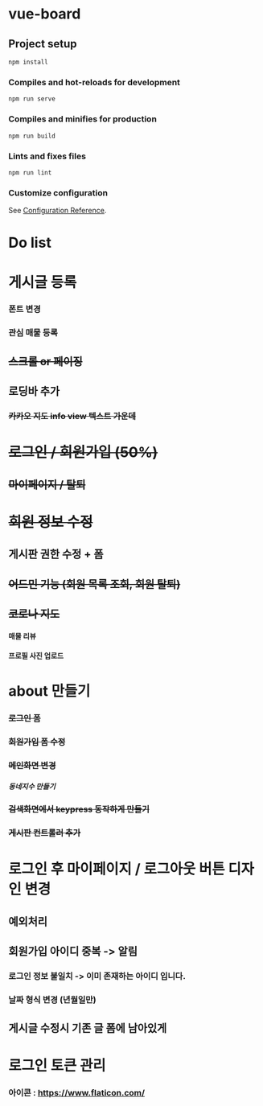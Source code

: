 # vue-board

## Project setup

```
npm install
```

### Compiles and hot-reloads for development

```
npm run serve
```

### Compiles and minifies for production

```
npm run build
```

### Lints and fixes files

```
npm run lint
```

### Customize configuration

See [Configuration Reference](https://cli.vuejs.org/config/).

# Do list

# 게시글 등록

### 폰트 변경

### 관심 매물 등록

## ~~스크롤 or 페이징~~

## 로딩바 추가

### ~~카카오 지도 info view 텍스트 가운데~~

# ~~로그인 / 회원가입 (50%)~~

## ~~마이페이지 / 탈퇴~~

# ~~회원 정보 수정~~

## 게시판 권한 수정 + 폼

## ~~어드민 기능 (회원 목록 조회, 회원 탈퇴)~~

## ~~코로나 지도~~

#### 매물 리뷰

#### 프로필 사진 업로드

# about 만들기

### ~~로그인 폼~~

### ~~회원가입 폼 수정~~

### ~~메인화면 변경~~

##### 동네지수 만들기

### ~~검색화면에서 keypress 동작하게 만들기~~

### ~~게시판 컨트롤러 추가~~

# 로그인 후 마이페이지 / 로그아웃 버튼 디자인 변경

## 예외처리

## 회원가입 아이디 중복 -> 알림

### 로그인 정보 불일치 -> 이미 존재하는 아이디 입니다.

### 날짜 형식 변경 (년월일만)

## 게시글 수정시 기존 글 폼에 남아있게

# 로그인 토큰 관리

### 아이콘 : https://www.flaticon.com/
